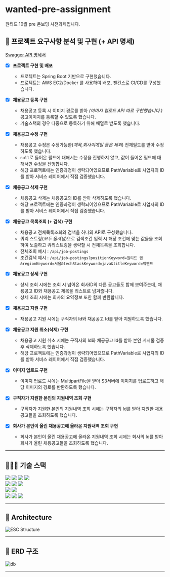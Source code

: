# wanted-pre-assignment
원티드 10월 pre 온보딩 사전과제입니다.

## 📎 프로젝트 요구사항 분석 및 구현 (+ API 명세)
[Swagger API 명세서](https://www.notion.so/byeoungho-choi/07dc8ae9d90d4e6eb28b3d768529f311?v=c79e81c4cc794cb994abab9243fb6aa4&pvs=4)
- [x] **프로젝트 구현 및 배포**
  - 프로젝트는 Spring Boot 기반으로 구현했습니다.
  - 프로젝트는 AWS EC2/Docker 를 사용하여 배포, 젠킨스로 CI/CD를 구성했습니다.


- [x] **채용공고 등록 구현**
  - 채용공고 등록 시 이미지 경로를 받아 _(이미지 업로드 API 따로 구현했습니다.)_ 공고이미지를 등록할 수 있도록 했습니다.
  - 기술스택의 경우 다중으로 등록하기 위해 배열로 받도록 했습니다.


- [x] **채용공고 수정 구현**
  - 채용공고 수정은 수정가능한(_제목,회사이메일 등은 제외_) 전체필드를 받아 수정하도록 했습니다.
  - `null`로 들어온 필드에 대해서는 수정을 진행하지 않고, 값이 들어온 필드에 대해서만 수정을 진행합니다.
  - 해당 프로젝트에는 인증과정이 생략되어있으므로 PathVariable로 사업자의 ID를 받아 서비스 레이어에서 
    직접 검증했습니다.


- [x] **채용공고 삭제 구현**
  - 채용공고 삭제는 채용공고의 ID를 받아 삭제하도록 했습니다.
  - 해당 프로젝트에는 인증과정이 생략되어있으므로 PathVariable로 사업자의 ID를 받아 서비스 레이어에서
    직접 검증했습니다.


- [x] **채용공고 목록조회 (+ 검색) 구현**
  - 채용공고 전체목록조회와 검색을 하나의 API로 구성했습니다.
  - 쿼리 스트링(_모두 옵셔널_)으로 검색조건 입력 시 해당 조건에 맞는 값들을 조회하여 노출하고 쿼리스트링을 생략할 시 전체목록을 조회합니다.
  - 전체조회 예시 : `/api/job-postings`
  - 조건검색 예시 : `/api/job-postings?positionKeyword=원티드 랩&regionKeyword=서울&techStackKeyword=java&titleKeyword=백엔드`


- [x] **채용공고 상세 구현**
  - 상세 조회 시에는 조회 시 넘어온 회사ID의 다른 공고들도 함께 보여주는데, 채용공고 ID와 채용공고 제목을 리스트로 넘겨줍니다.
  - 상세 조회 시에는 회사의 요약정보 또한 함께 반환합니다.


- [x] **채용공고 지원 구현**
  - 채용공고 지원 시에는 구직자의 Id와 채공공고 Id를 받아 지원하도록 했습니다.


- [x] **채용공고 지원 취소(삭제) 구현**
  - 채용공고 지원 취소 시에는 구직자의 Id와 채공공고 Id를 받아 본인 게시물 검증 후 삭제하도록 했습니다.
  - 해당 프로젝트에는 인증과정이 생략되어있으므로 PathVariable로 사업자의 ID를 받아 서비스 레이어에서
    직접 검증했습니다.


- [x] **이미지 업로드 구현**
  - 이미지 업로드 시에는 MultipartFile을 받아 S3서버에 이미지를 업로드하고 해당 이미지의 경로를 반환하도록 했습니다.


- [x] **구직자가 지원한 본인의 지원내역 조회 구현**
  - 구직자가 지원한 본인의 지원내역 조회 시에는 구직자의 Id를 받아 지원한 채용공고들을 조회하도록 했습니다.


- [x] **회사가 본인이 올린 채용공고에 올라온 지원내역 조회 구현**
  - 회사가 본인이 올린 채용공고에 올라온 지원내역 조회 시에는 회사의 Id를 받아 회사가 올린 채용공고들을 조회하도록 했습니다.


---

## 🧑🏻‍🔧 기술 스택

<img src="https://img.shields.io/badge/java-007396?&logo=java&logoColor=white"> <img src="https://img.shields.io/badge/spring-6DB33F?&logo=spring&logoColor=white"> <img src="https://img.shields.io/badge/Spring boot-6DB33F?&logo=Spring boot&logoColor=white"> <img src="https://img.shields.io/badge/gradle-02303A?&logo=gradle&logoColor=white">
<br>
<img src="https://img.shields.io/badge/Mysql-003545?&logo=mysql&logoColor=white">  <img src="https://img.shields.io/badge/Spring JPA-6DB33F?&logo=Spring JPA&logoColor=white">  <img src="https://img.shields.io/badge/SMTP-CC0000?&logo=Gmail&logoColor=white">
<br>
<img src="https://img.shields.io/badge/AssertJ-25A162?&logo=AssertJ&logoColor=white"> <img src="https://img.shields.io/badge/Mockito-008D62?&logo=Mockito&logoColor=white">
<br>
<img src="https://img.shields.io/badge/intellijidea-111144?&logo=intellijidea&logoColor=white"> <img src="https://img.shields.io/badge/postman-FF6C37?&logo=postman&logoColor=white"> <img src="https://img.shields.io/badge/swagger-85EA2D?&logo=swagger&logoColor=white">

---

## 🗼 Architecture
![ESC Structure](https://drive.google.com/uc?export=view&id=1tcHHqk5Kw3laec5-VkQaqueS07pF4iGf)

---

## 💽 ERD 구조
![db](https://drive.google.com/uc?export=view&id=1KcMUaCgzxuKKm3lV0vWZJYABxujSa7mS)

---

